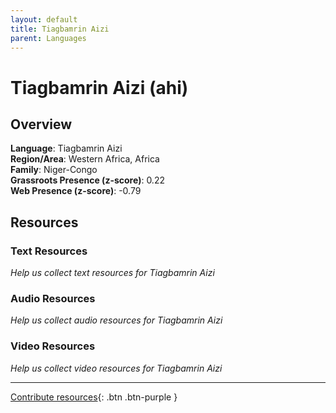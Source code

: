 ```yaml
---
layout: default
title: Tiagbamrin Aizi
parent: Languages
---
```


# Tiagbamrin Aizi (ahi)

## Overview

**Language**: Tiagbamrin Aizi  
**Region/Area**: Western Africa, Africa  
**Family**: Niger-Congo  
**Grassroots Presence (z-score)**: 0.22  
**Web Presence (z-score)**: -0.79  

## Resources

### Text Resources
*Help us collect text resources for Tiagbamrin Aizi*

### Audio Resources
*Help us collect audio resources for Tiagbamrin Aizi*

### Video Resources
*Help us collect video resources for Tiagbamrin Aizi*

---

[Contribute resources](https://forms.office.com/e/1SfLJx3u1r){: .btn .btn-purple }
